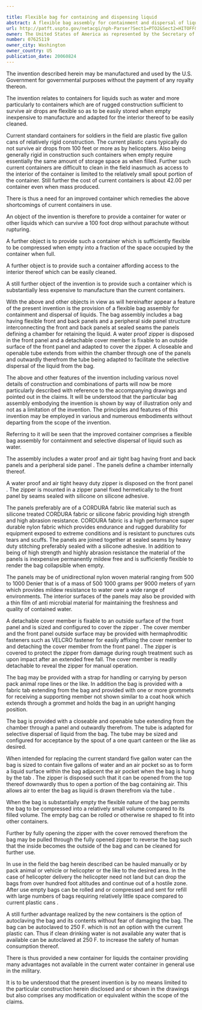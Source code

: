 ```yaml
---

title: Flexible bag for containing and dispensing liquid
abstract: A flexible bag assembly for containment and dispersal of liquids includes a bag having flexible front and back panels, and a peripheral side panel structure interconnecting the front and back panels at sealed seams, the panels defining a chamber for retaining the liquid, a water-proof zipper disposed in the front panel, a detachable cover member fixable to an outside surface of the front panel and adapted to cover the zipper, and a closeable and openable tube extending from within the chamber, through one of the panels and outwardly therefrom, the tube being adapted to facilitate the selective dispersal of the liquid from the bag.
url: http://patft.uspto.gov/netacgi/nph-Parser?Sect1=PTO2&Sect2=HITOFF&p=1&u=%2Fnetahtml%2FPTO%2Fsearch-adv.htm&r=1&f=G&l=50&d=PALL&S1=07625119&OS=07625119&RS=07625119
owner: The United States of America as represented by the Secretary of the Army
number: 07625119
owner_city: Washington
owner_country: US
publication_date: 20060824
---
```

The invention described herein may be manufactured and used by the U.S. Government for governmental purposes without the payment of any royalty thereon.

The invention relates to containers for liquids such as water and more particularly to containers which are of rugged construction sufficient to survive air drops are flexible so as to be easily stored when empty inexpensive to manufacture and adapted for the interior thereof to be easily cleaned.

Current standard containers for soldiers in the field are plastic five gallon cans of relatively rigid construction. The current plastic cans typically do not survive air drops from 100 feet or more as by helicopters. Also being generally rigid in construction such containers when empty require essentially the same amount of storage space as when filled. Further such current containers are difficult to clean in the field inasmuch as access to the interior of the container is limited to the relatively small spout portion of the container. Still further the cost of current containers is about 42.00 per container even when mass produced.

There is thus a need for an improved container which remedies the above shortcomings of current containers in use.

An object of the invention is therefore to provide a container for water or other liquids which can survive a 100 foot drop without parachute without rupturing.

A further object is to provide such a container which is sufficiently flexible to be compressed when empty into a fraction of the space occupied by the container when full.

A further object is to provide such a container affording access to the interior thereof which can be easily cleaned.

A still further object of the invention is to provide such a container which is substantially less expensive to manufacture than the current containers.

With the above and other objects in view as will hereinafter appear a feature of the present invention is the provision of a flexible bag assembly for containment and dispersal of liquids. The bag assembly includes a bag having flexible front and back panels and a peripheral side panel structure interconnecting the front and back panels at sealed seams the panels defining a chamber for retaining the liquid. A water proof zipper is disposed in the front panel and a detachable cover member is fixable to an outside surface of the front panel and adapted to cover the zipper. A closeable and openable tube extends from within the chamber through one of the panels and outwardly therefrom the tube being adapted to facilitate the selective dispersal of the liquid from the bag.

The above and other features of the invention including various novel details of construction and combinations of parts will now be more particularly described with reference to the accompanying drawings and pointed out in the claims. It will be understood that the particular bag assembly embodying the invention is shown by way of illustration only and not as a limitation of the invention. The principles and features of this invention may be employed in various and numerous embodiments without departing from the scope of the invention.

Referring to it will be seen that the improved container comprises a flexible bag assembly for containment and selective dispersal of liquid such as water.

The assembly includes a water proof and air tight bag having front and back panels and a peripheral side panel . The panels define a chamber internally thereof.

A water proof and air tight heavy duty zipper is disposed on the front panel . The zipper is mounted in a zipper panel fixed hermetically to the front panel by seams sealed with silicone on silicone adhesive.

The panels preferably are of a CORDURA fabric like material such as silicone treated CORDURA fabric or silicone fabric providing high strength and high abrasion resistance. CORDURA fabric is a high performance super durable nylon fabric which provides endurance and rugged durability for equipment exposed to extreme conditions and is resistant to punctures cuts tears and scuffs. The panels are joined together at sealed seams by heavy duty stitching preferably sealed with a silicone adhesive. In addition to being of high strength and highly abrasion resistance the material of the panels is inexpensive permanently mildew free and is sufficiently flexible to render the bag collapsible when empty.

The panels may be of unidirectional nylon woven material ranging from 500 to 1000 Denier that is of a mass of 500 1000 grams per 9000 meters of yarn which provides mildew resistance to water over a wide range of environments. The interior surfaces of the panels may also be provided with a thin film of anti microbial material for maintaining the freshness and quality of contained water.

A detachable cover member is fixable to an outside surface of the front panel and is sized and configured to cover the zipper . The cover member and the front panel outside surface may be provided with hermaphroditic fasteners such as VELCRO fastener for easily affixing the cover member to and detaching the cover member from the front panel . The zipper is covered to protect the zipper from damage during rough treatment such as upon impact after an extended free fall. The cover member is readily detachable to reveal the zipper for manual operation.

The bag may be provided with a strap for handling or carrying by person pack animal rope lines or the like. In addition the bag is provided with a fabric tab extending from the bag and provided with one or more grommets for receiving a supporting member not shown similar to a coat hook which extends through a grommet and holds the bag in an upright hanging position.

The bag is provided with a closeable and openable tube extending from the chamber through a panel and outwardly therefrom. The tube is adapted for selective dispersal of liquid from the bag. The tube may be sized and configured for acceptance by the spout of a one quart canteen or the like as desired.

When intended for replacing the current standard five gallon water can the bag is sized to contain five gallons of water and an air pocket so as to form a liquid surface within the bag adjacent the air pocket when the bag is hung by the tab . The zipper is disposed such that it can be opened from the top thereof downwardly thus to open a portion of the bag containing air. This allows air to enter the bag as liquid is drawn therefrom via the tube .

When the bag is substantially empty the flexible nature of the bag permits the bag to be compressed into a relatively small volume compared to its filled volume. The empty bag can be rolled or otherwise re shaped to fit into other containers.

Further by fully opening the zipper with the cover removed therefrom the bag may be pulled through the fully opened zipper to reverse the bag such that the inside becomes the outside of the bag and can be cleaned for further use.

In use in the field the bag herein described can be hauled manually or by pack animal or vehicle or helicopter or the like to the desired area. In the case of helicopter delivery the helicopter need not land but can drop the bags from over hundred foot altitudes and continue out of a hostile zone. After use empty bags can be rolled and or compressed and sent for refill with large numbers of bags requiring relatively little space compared to current plastic cans .

A still further advantage realized by the new containers is the option of autoclaving the bag and its contents without fear of damaging the bag. The bag can be autoclaved to 250 F. which is not an option with the current plastic can. Thus if clean drinking water is not available any water that is available can be autoclaved at 250 F. to increase the safety of human consumption thereof.

There is thus provided a new container for liquids the container providing many advantages not available in the current water container in general use in the military.

It is to be understood that the present invention is by no means limited to the particular construction herein disclosed and or shown in the drawings but also comprises any modification or equivalent within the scope of the claims.

